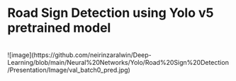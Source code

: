 <h1>Road Sign Detection using Yolo v5 pretrained model</h1>
<br>
![image](https://github.com/neirinzaralwin/Deep-Learning/blob/main/Neural%20Networks/Yolo/Road%20Sign%20Detection/Presentation/Image/val_batch0_pred.jpg)


